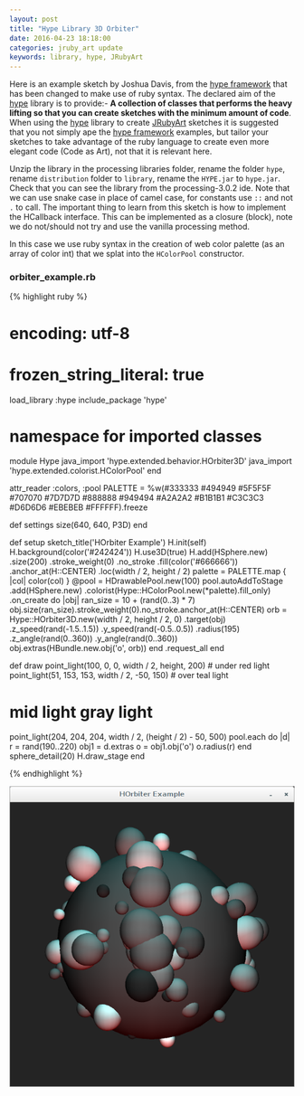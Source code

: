 ```yaml
---
layout: post
title: "Hype Library 3D Orbiter"
date: 2016-04-23 18:18:00
categories: jruby_art update
keywords: library, hype, JRubyArt
---
```


Here is an example sketch by Joshua Davis, from the [hype framework][hype_framework] that has been changed to make use of ruby syntax.
The declared aim of the [hype][hype_library] library is to provide:-
__A collection of classes that performs the heavy lifting so that you can create sketches with the minimum amount of code__. When using the [hype][hype_library] library to create [JRubyArt][jruby_art] sketches it is suggested that you not simply ape the [hype framework][hype_framework] examples, but tailor your sketches to take advantage of the ruby language to create even more elegant code (Code as Art), not that it is relevant here. 

Unzip the library in the processing libraries folder, rename the folder `hype`, rename `distribution` folder to `library`, rename the `HYPE.jar` to `hype.jar`. Check that you can see the library from the processing-3.0.2 ide. Note that we can use snake case in place of camel case, for constants use `::` and not `.` to call. The important thing to learn from this sketch is how to implement the HCallback interface. This can be implemented as a closure (block), note we do not/should not try and use the vanilla processing method. 

In this case we use ruby syntax in the creation of web color palette (as an array of color int) that we splat into the `HColorPool` constructor.  

### orbiter_example.rb ###

{% highlight ruby %}
# encoding: utf-8
# frozen_string_literal: true
load_library :hype
include_package 'hype'
# namespace for imported classes
module Hype
  java_import 'hype.extended.behavior.HOrbiter3D'
  java_import 'hype.extended.colorist.HColorPool'
end

attr_reader :colors, :pool
PALETTE = %w(#333333 #494949 #5F5F5F #707070 #7D7D7D #888888 #949494 #A2A2A2 #B1B1B1 #C3C3C3 #D6D6D6 #EBEBEB #FFFFFF).freeze

def settings
  size(640, 640, P3D)
end

def setup
  sketch_title('HOrbiter Example')
  H.init(self)
  H.background(color('#242424'))
  H.use3D(true)
  H.add(HSphere.new)
   .size(200)
   .stroke_weight(0)
   .no_stroke
   .fill(color('#666666'))
   .anchor_at(H::CENTER)
   .loc(width / 2, height / 2)
  palette = PALETTE.map { |col| color(col) }
  @pool = HDrawablePool.new(100)
  pool.autoAddToStage
      .add(HSphere.new)
      .colorist(Hype::HColorPool.new(*palette).fill_only)
      .on_create do |obj|
        ran_size = 10 + (rand(0..3) * 7)
        obj.size(ran_size).stroke_weight(0).no_stroke.anchor_at(H::CENTER)
        orb = Hype::HOrbiter3D.new(width / 2, height / 2, 0)
                              .target(obj)
                              .z_speed(rand(-1.5..1.5))
                              .y_speed(rand(-0.5..0.5))
                              .radius(195)
                              .z_angle(rand(0..360))
                              .y_angle(rand(0..360))
        obj.extras(HBundle.new.obj('o', orb))
      end
      .request_all
end

def draw
  point_light(100, 0, 0, width / 2, height, 200) # under red light
  point_light(51, 153, 153, width / 2, -50, 150) # over teal light
  # mid light gray light
  point_light(204, 204, 204, width / 2, (height / 2) - 50, 500)
  pool.each do |d|
    r = rand(190..220)
    obj1 = d.extras
    o = obj1.obj('o')
    o.radius(r)
  end
  sphere_detail(20)
  H.draw_stage
end

{% endhighlight %}


<img src="/assets/orbiter.png" />

[jruby_art]:https://ruby-processing.github.io/index.html
[hype_library]:https://github.com/hype/HYPE_Processing
[hype_framework]:http://www.hypeframework.org/

